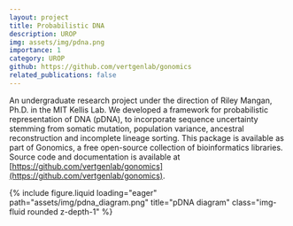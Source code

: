 ```yaml
---
layout: project
title: Probabilistic DNA
description: UROP
img: assets/img/pdna.png
importance: 1
category: UROP
github: https://github.com/vertgenlab/gonomics
related_publications: false
---
```


An undergraduate research project under the direction of Riley Mangan, Ph.D. in the MIT Kellis Lab. We developed a framework for probabilistic representation of DNA (pDNA), to incorporate sequence uncertainty stemming from somatic mutation, population variance, ancestral reconstruction and incomplete lineage sorting. This package is available as part of Gonomics, a free open-source collection of bioinformatics libraries. Source code and documentation is available at [https://github.com/vertgenlab/gonomics](https://github.com/vertgenlab/gonomics).


<div class="row">
    <div class="col-sm mt-3 mt-md-0">
        {% include figure.liquid loading="eager" path="assets/img/pdna_diagram.png" title="pDNA diagram" class="img-fluid rounded z-depth-1" %}
    </div>
</div>